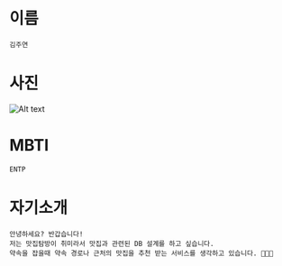 # 이름  
    김주연  

# 사진  
![Alt text](https://blog.kakaocdn.net/dn/byIKqO/btrrsmPP0yY/ZkOfiytCc3ET8MmEtDQ6X1/img.png)

# MBTI
    ENTP  

# 자기소개
    안녕하세요? 반갑습니다! 
    저는 맛집탐방이 취미라서 맛집과 관련된 DB 설계를 하고 싶습니다. 
    약속을 잡을때 약속 경로나 근처의 맛집을 추천 받는 서비스를 생각하고 있습니다. 🍔🍙🍜
